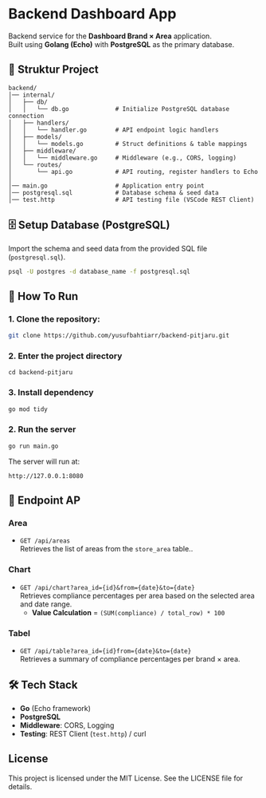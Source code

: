 # Backend Dashboard App

Backend service for the **Dashboard Brand × Area** application.  
Built using **Golang (Echo)** with **PostgreSQL** as the primary database.

## 📂 Struktur Project

```
backend/
│── internal/
│   ├── db/
│   │   └── db.go             # Initialize PostgreSQL database connection
│   ├── handlers/
│   │   └── handler.go        # API endpoint logic handlers
│   ├── models/
│   │   └── models.go         # Struct definitions & table mappings
│   ├── middleware/
│   │   └── middleware.go     # Middleware (e.g., CORS, logging)
│   └── routes/
│       └── api.go            # API routing, register handlers to Echo
│
│── main.go                   # Application entry point
│── postgresql.sql            # Database schema & seed data
│── test.http                 # API testing file (VSCode REST Client)
```

## 🗄️ Setup Database (PostgreSQL)

Import the schema and seed data from the provided SQL file (`postgresql.sql`).

```bash
psql -U postgres -d database_name -f postgresql.sql
```

## 🚀 How To Run

### 1. Clone the repository:

```bash
git clone https://github.com/yusufbahtiarr/backend-pitjaru.git
```

### 2. Enter the project directory

```
cd backend-pitjaru
```

### 3. Install dependency

```bash
go mod tidy
```

### 2. Run the server

```bash
go run main.go
```

The server will run at:

```
http://127.0.0.1:8080
```

## 🔌 Endpoint AP

### Area

- `GET /api/areas`  
  Retrieves the list of areas from the `store_area` table..

### Chart

- `GET /api/chart?area_id={id}&from={date}&to={date}`  
  Retrieves compliance percentages per area based on the selected area and date range.
  - **Value Calculation** = `(SUM(compliance) / total_row) * 100`

### Tabel

- `GET /api/table?area_id={id}from={date}&to={date}`  
  Retrieves a summary of compliance percentages per brand × area.

## 🛠️ Tech Stack

- **Go** (Echo framework)
- **PostgreSQL**
- **Middleware**: CORS, Logging
- **Testing**: REST Client (`test.http`) / curl

## License

This project is licensed under the MIT License. See the LICENSE file for details.
